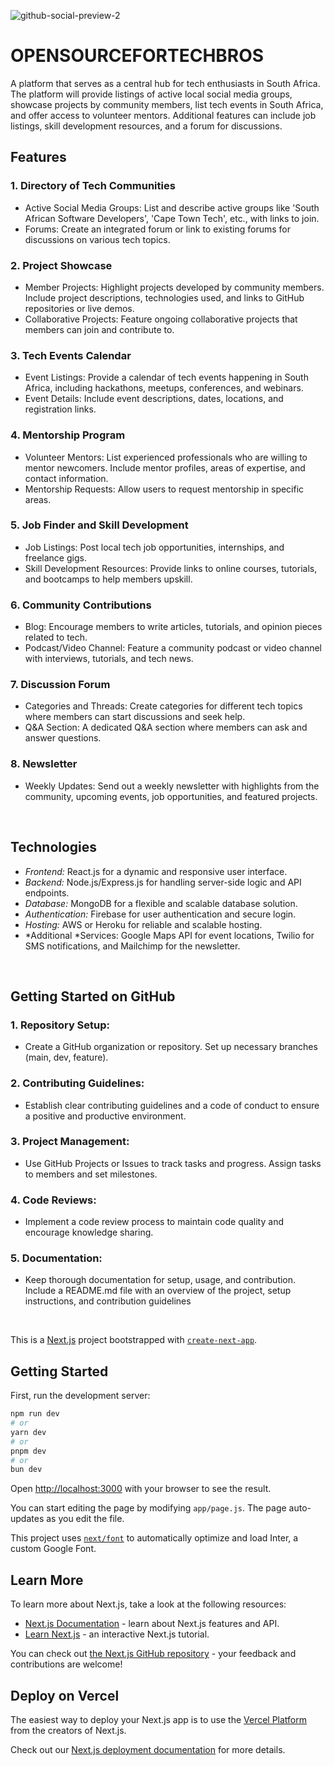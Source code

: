 
![github-social-preview-2](https://github.com/OPENSOURCEFORTECHBROS/opensourceprojectfortechbros/assets/84540577/3c5dc6da-e305-48bf-a508-04328f8fbc73)


# OPENSOURCEFORTECHBROS

A platform that serves as a central hub for tech enthusiasts in South Africa. The platform
will provide listings of active local social media groups, showcase projects by community members, list tech events in South Africa, and offer access to volunteer mentors. Additional features can include job listings, skill development resources, and a forum for discussions.

## Features

### 1. Directory of Tech Communities

- Active Social Media Groups: List and describe active groups like 'South African Software Developers', 'Cape Town Tech', etc., with links to join.
- Forums: Create an integrated forum or link to existing forums for discussions on various tech topics.

### 2. Project Showcase

- Member Projects: Highlight projects developed by community members. Include project descriptions, technologies used, and links to GitHub repositories or live demos.
- Collaborative Projects: Feature ongoing collaborative projects that members can join and contribute to.

### 3. Tech Events Calendar

- Event Listings: Provide a calendar of tech events happening in South Africa, including hackathons, meetups, conferences, and webinars.
- Event Details: Include event descriptions, dates, locations, and registration links.

### 4. Mentorship Program

- Volunteer Mentors: List experienced professionals who are willing to mentor newcomers. Include mentor profiles, areas of expertise, and contact information.
- Mentorship Requests: Allow users to request mentorship in specific areas.

### 5. Job Finder and Skill Development

- Job Listings: Post local tech job opportunities, internships, and freelance gigs.
- Skill Development Resources: Provide links to online courses, tutorials, and bootcamps to help members upskill.

### 6. Community Contributions

- Blog: Encourage members to write articles, tutorials, and opinion pieces related to tech.
- Podcast/Video Channel: Feature a community podcast or video channel with interviews, tutorials, and tech news.

### 7. Discussion Forum

- Categories and Threads: Create categories for different tech topics where members can start discussions and seek help.
- Q&A Section: A dedicated Q&A section where members can ask and answer questions.

### 8. Newsletter

- Weekly Updates: Send out a weekly newsletter with highlights from the community, upcoming events, job opportunities, and featured projects.

<br/>

## Technologies

- _Frontend:_ React.js for a dynamic and responsive user interface.
- _Backend:_ Node.js/Express.js for handling server-side logic and API endpoints.
- _Database:_ MongoDB for a flexible and scalable database solution.
- _Authentication:_ Firebase for user authentication and secure login.
- _Hosting:_ AWS or Heroku for reliable and scalable hosting.
- *Additional *Services: Google Maps API for event locations, Twilio for SMS notifications, and Mailchimp for the newsletter.

<br/>

## Getting Started on GitHub

### 1. Repository Setup:

- Create a GitHub organization or repository. Set up necessary branches (main, dev, feature).

### 2. Contributing Guidelines:

- Establish clear contributing guidelines and a code of conduct to ensure a positive and productive environment.

### 3. Project Management:

- Use GitHub Projects or Issues to track tasks and progress. Assign tasks to members and set milestones.

### 4. Code Reviews:

- Implement a code review process to maintain code quality and encourage knowledge sharing.

### 5. Documentation:

- Keep thorough documentation for setup, usage, and contribution. Include a README.md file with an overview of the project, setup instructions, and contribution guidelines


<br/>


This is a [Next.js](https://nextjs.org/) project bootstrapped with [`create-next-app`](https://github.com/vercel/next.js/tree/canary/packages/create-next-app).

## Getting Started

First, run the development server:

```bash
npm run dev
# or
yarn dev
# or
pnpm dev
# or
bun dev
```

Open [http://localhost:3000](http://localhost:3000) with your browser to see the result.

You can start editing the page by modifying `app/page.js`. The page auto-updates as you edit the file.

This project uses [`next/font`](https://nextjs.org/docs/basic-features/font-optimization) to automatically optimize and load Inter, a custom Google Font.

## Learn More

To learn more about Next.js, take a look at the following resources:

- [Next.js Documentation](https://nextjs.org/docs) - learn about Next.js features and API.
- [Learn Next.js](https://nextjs.org/learn) - an interactive Next.js tutorial.

You can check out [the Next.js GitHub repository](https://github.com/vercel/next.js/) - your feedback and contributions are welcome!

## Deploy on Vercel

The easiest way to deploy your Next.js app is to use the [Vercel Platform](https://vercel.com/new?utm_medium=default-template&filter=next.js&utm_source=create-next-app&utm_campaign=create-next-app-readme) from the creators of Next.js.

Check out our [Next.js deployment documentation](https://nextjs.org/docs/deployment) for more details.
